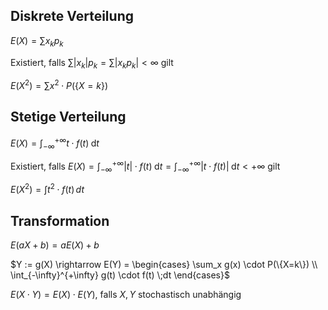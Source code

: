 
## Diskrete Verteilung

$E(X) = \sum x_k p_k$

Existiert, falls 
$\sum |x_k| p_k = \sum |x_k p_k| < \infty$ gilt

$E(X^2) = \sum x^2 \cdot P(\{X=k\})$

## Stetige Verteilung

$E(X) = \int_{-\infty}^{+\infty} t \cdot f(t) \;\text{d}t$

Existiert, falls 
$E(X) = \int_{-\infty}^{+\infty} |t| \cdot f(t) \;\text{d}t = \int_{-\infty}^{+\infty} |t \cdot f(t)| \;\text{d}t < +\infty$ gilt

$E(X^2) = \int t^2 \cdot f(t)\,dt$

## Transformation

$E(aX + b) = a E(X) + b$

$Y := g(X) \rightarrow E(Y) = \begin{cases}
    \sum_x g(x) \cdot P(\{X=k\}) \\
    \int_{-\infty}^{+\infty} g(t) \cdot f(t) \;dt
    \end{cases}$

$E(X \cdot Y) = E(X) \cdot E(Y)$, falls $X, Y$ stochastisch unabhängig